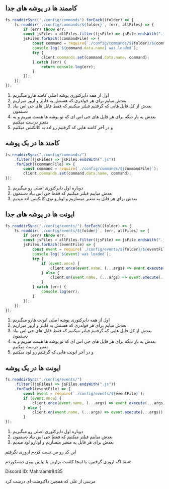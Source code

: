 ## کاممند ها در پوشه های جدا
```javascript
fs.readdirSync("./config/commands").forEach((folder) => {
	fs.readdir(`./config/commands/${folder}`, (err, allFiles) => {
		if (err) throw err;
		const jsFiles = allFiles.filter((jsFile) => jsFile.endsWith(".js"));
		jsFiles.forEach((commandFile) => {
			const command = require(`./config/commands/${folder}/${commandFile}`);
			console.log(`${command.data.name} was loaded`);
			try {
				client.commands.set(command.data.name, command);
			} catch (err) {
				return console.log(err);
			}
		});
	});
});
```
1. اول از همه دایرکتوری پوشه اصلی کامند هارو میگیریم
2. بعدش میایم برای هر فولدری که هستش یه فایلز و ارور میزاریم
3. بعدش از کل فایل هایی که گرفتیم فیلتر میکنیم که فقط فایل های جی اس بیاد دستمون
4. بعدش یه بار دیگه برای هر فایل های جی اس ای که تو پوشه ها هست میریم و یه متغیر درست میکنیم
5. و در آخر کامند هایی که گرفتیم رو ادد به کالکشن میکنیم

## کامند ها در یک پوشه
```javascript
fs.readdirSync("./config/commands/")
	.filter((jsFiles) => jsFiles.endsWith(".js"))
	.forEach((commandFile) => {
		const command = require(`./config/commands/${commandFile}`);
		client.commands.set(command.data.name, command);
});
```
1. دوباره اول دایرکتوری اصلی رو میگیریم
2. بعدش میاییم فیلتر میکنیم که فقط جی اس بیاد دستمون
3. بعدش برای هر فایل یه متغیر میسازیم و اونارو توی کالکشن ادد میدیم

## ایونت ها در پوشه های جدا
```javascript
fs.readdirSync("./config/events/").forEach((folder) => {
	fs.readdir(`./config/events/${folder}`, (err, allFiles) => {
		if (err) throw err;
		const jsFiles = allFiles.filter((jsFile) => jsFile.endsWith(".js"));
		jsFiles.forEach((eventFile) => {
			const event = require(`./config/events/${folder}/${eventFile}`);
			console.log(`${event} was loaded`);
			try {
				if (event.once) {
					client.once(event.name, (...args) => event.execute(...args));
				} else {
					client.on(event.name, (...args) => event.execute(...args));
				}
			} catch (err) {
				console.log(err);
			}
		});
	});
});
```
1. اول از همه دایرکتوری پوشه اصلی ایونت هارو میگیریم
2. بعدش میایم برای هر فولدری که هستش یه فایلز و ارور میزاریم
3. بعدش از کل فایل هایی که گرفتیم فیلتر میکنیم که فقط فایل های جی اس بیاد دستمون
4. بعدش یه بار دیگه برای هر فایل های جی اس ای که تو پوشه ها هست میریم و یه متغیر درست میکنیم
5. و در آخر ایونت هایی که گرفتیم رو لود میکنیم

## ایونت ها در یک پوشه
```javascript
fs.readdirSync("./config/events/")
	.filter((jsFiles) => jsFiles.endsWith(".js"))
	.forEach((eventFile) => {
		const event = require(`./config/events/${eventFile}`);
		if (event.once) {
			client.once(event.name, (...args) => event.execute(...args));
		} else {
			client.on(event.name, (...args) => event.execute(...args));
		}
});
```
1. دوباره اول دایرکتوری اصلی رو میگیریم
2. بعدش میاییم فیلتر میکنیم که فقط جی اس بیاد دستمون
3. بعدش برای هر فایل یه متغیر میسازیم و اونارو لود میدیم

این کد رو من تست کردم اروری نگرفتم

شما اگه اروری گرفتین، یا اینجا کامنت بزارین یا بیایین پیوی دیسکوردم:

Discord ID: Mahraam#8435

مرسی از علی که همچین داکیومنت ای درست کرد

